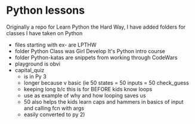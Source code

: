 # Python lessons
Originally a repo for Learn Python the Hard Way, I have added folders for classes I have taken on Python


* files starting with ex- are LPTHW
* folder Python Class was Girl Develop It's Python intro course
* folder Python-katas are snippets from working through CodeWars
* playground is obvi
* capital_quiz
    - is in Py 3
    - longer because v basic (ie 50 states = 50 inputs = 50 check_guess
    - keeping long b/c this is for BEFORE kids know loops
    - use as example of why and how looping saves us 
    - 50 also helps the kids learn caps and hammers in basics of input and calling fcn with args
    - easily converted to py 2)
